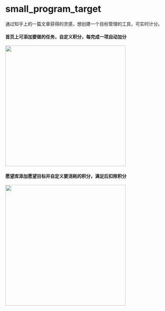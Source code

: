 # small_program_target
通过知乎上的一篇文章获得的灵感，想创建一个目标管理的工具，可实时计分。

#### 首页上可添加要做的任务，自定义积分，每完成一项自动加分

<img src="http://osid8ypmk.bkt.clouddn.com/small_program/show_index.jpg" width="375">

#### 愿望库添加愿望目标并自定义要消耗的积分，满足后扣除积分

<img src="http://osid8ypmk.bkt.clouddn.com/small_program/show2.jpg" width="375">
